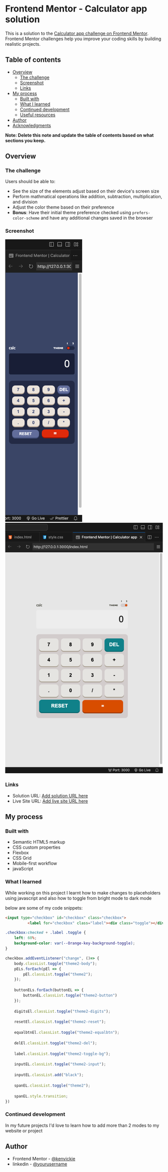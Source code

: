 # Frontend Mentor - Calculator app solution

This is a solution to the [Calculator app challenge on Frontend Mentor](https://www.frontendmentor.io/challenges/calculator-app-9lteq5N29). Frontend Mentor challenges help you improve your coding skills by building realistic projects. 

## Table of contents

- [Overview](#overview)
  - [The challenge](#the-challenge)
  - [Screenshot](#screenshot)
  - [Links](#links)
- [My process](#my-process)
  - [Built with](#built-with)
  - [What I learned](#what-i-learned)
  - [Continued development](#continued-development)
  - [Useful resources](#useful-resources)
- [Author](#author)
- [Acknowledgments](#acknowledgments)

**Note: Delete this note and update the table of contents based on what sections you keep.**

## Overview

### The challenge

Users should be able to:

- See the size of the elements adjust based on their device's screen size
- Perform mathmatical operations like addition, subtraction, multiplication, and division
- Adjust the color theme based on their preference
- **Bonus**: Have their initial theme preference checked using `prefers-color-scheme` and have any additional changes saved in the browser

### Screenshot

![](./Screenshot%202024-01-08%20at%206.44.29%20AM.png)
![](./Screenshot%202024-01-08%20at%206.45.03%20AM.png)

### Links

- Solution URL: [Add solution URL here](https://your-solution-url.com)
- Live Site URL: [Add live site URL here](https://your-live-site-url.com)

## My process

### Built with

- Semantic HTML5 markup
- CSS custom properties
- Flexbox
- CSS Grid
- Mobile-first workflow
- javaScript

### What I learned

While working on this project I learnt how to make changes to placeholders using javascript and also how to toggle from bright mode to dark mode

below are some of my code snippets:

```html
<input type="checkbox" id="checkbox" class="checkbox">
          <label for="checkbox" class="label"><div class="toggle"></div></label>
```
```css
.checkbox:checked + .label .toggle {
    left: 60%;
    background-color: var(--Orange-key-background-toggle);
}
```
```js
checkbox.addEventListener("change", ()=> {
    body.classList.toggle("theme2-body");
    pELs.forEach(pEl => {
        pEl.classList.toggle("theme2");
    });

    buttonELs.forEach(buttonEL => {
        buttonEL.classList.toggle("theme2-button")
    });

    digitsEl.classList.toggle("theme2-digits");

    resetEl.classList.toggle("theme2-reset");

    equalbtnEl.classList.toggle("theme2-equalbtn");

    delEl.classList.toggle("theme2-del");

    label.classList.toggle("theme2-toggle-bg");

    inputEL.classList.toggle("theme2-input");

    inputEL.classList.add("black");

    spanEL.classList.toggle("theme2");

    spanEL.style.transition;
})
```

### Continued development

In my future projects I'd love to learn how to add more than 2 modes to my website or project

## Author

- Frontend Mentor - [@kenvickie](https://www.frontendmentor.io/profile/kenvickie)
- linkedin - [@yourusername](https://www.linkedin.com/mynetwork/)